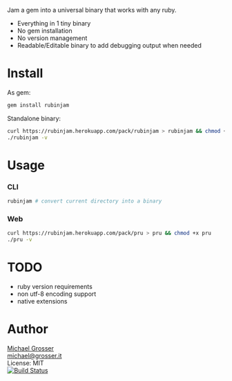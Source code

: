 Jam a gem into a universal binary that works with any ruby.

 - Everything in 1 tiny binary
 - No gem installation
 - No version management
 - Readable/Editable binary to add debugging output when needed

Install
=======

As gem:

```Bash
gem install rubinjam
```

Standalone binary:

```Bash
curl https://rubinjam.herokuapp.com/pack/rubinjam > rubinjam && chmod +x rubinjam
./rubinjam -v
```

Usage
=====

### CLI

```Bash
rubinjam # convert current directory into a binary
```

### Web

```Bash
curl https://rubinjam.herokuapp.com/pack/pru > pru && chmod +x pru
./pru -v
```

TODO
====
 - ruby version requirements
 - non utf-8 encoding support
 - native extensions

Author
======
[Michael Grosser](http://grosser.it)<br/>
michael@grosser.it<br/>
License: MIT<br/>
[![Build Status](https://travis-ci.org/grosser/rubinjam.png)](https://travis-ci.org/grosser/rubinjam)
